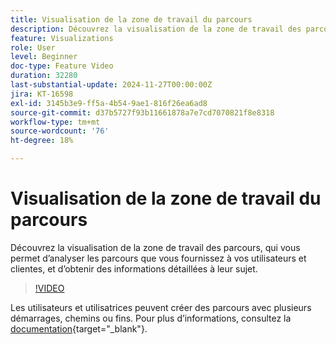 ```yaml
---
title: Visualisation de la zone de travail du parcours
description: Découvrez la visualisation de la zone de travail des parcours, qui vous permet d’analyser les parcours que vous fournissez à vos utilisateurs et clientes, et d’obtenir des informations détaillées à leur sujet.
feature: Visualizations
role: User
level: Beginner
doc-type: Feature Video
duration: 32280
last-substantial-update: 2024-11-27T00:00:00Z
jira: KT-16598
exl-id: 3145b3e9-ff5a-4b54-9ae1-816f26ea6ad8
source-git-commit: d37b5727f93b11661878a7e7cd7070821f8e8318
workflow-type: tm+mt
source-wordcount: '76'
ht-degree: 18%

---
```


# Visualisation de la zone de travail du parcours

Découvrez la visualisation de la zone de travail des parcours, qui vous permet d’analyser les parcours que vous fournissez à vos utilisateurs et clientes, et d’obtenir des informations détaillées à leur sujet.

>[!VIDEO](https://video.tv.adobe.com/v/3440602/?learn=on)

Les utilisateurs et utilisatrices peuvent créer des parcours avec plusieurs démarrages, chemins ou fins. Pour plus dʼinformations, consultez la [documentation](https://experienceleague.adobe.com/fr/docs/analytics-platform/using/cja-workspace/visualizations/journey-canvas/journey-canvas){target="_blank"}.
